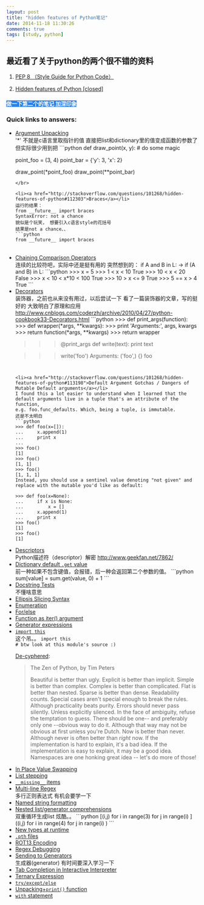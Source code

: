 ```yaml
---
layout: post
title: "hidden features of Python笔记"
date: 2014-11-18 11:30:26
comments: true
tags: [study, python]
---
```


## 最近看了关于python的两个很不错的资料 

1. <a href="http://legacy.python.org/dev/peps/pep-0008/#blank-lines" >PEP 8 （Style Guide for Python Code）</a>   

1. <a href="http://stackoverflow.com/questions/101268/hidden-features-of-python">Hidden features of Python [closed]</a>

#### <a style="background-color:#2783F3;color:#fff">做一下第二个的笔记 加深印象</a>
<!--more-->

<h3>Quick links to answers:</h3>
<ul>
<li><a href="http://stackoverflow.com/questions/101268/hidden-features-of-python#111176">Argument Unpacking</a></li>
'*' 不就是c语言里取指针的值  
直接把list和dictionary里的值变成函数的参数了  
但实际很少用到把 
```python
def draw_point(x, y):
    # do some magic

point_foo = (3, 4)
point_bar = {'y': 3, 'x': 2}

draw_point(*point_foo)
draw_point(**point_bar)
```
</br>

<li><a href="http://stackoverflow.com/questions/101268/hidden-features-of-python#112303">Braces</a></li>
运行的结果：     
from __future__ import braces    
SyntaxError: not a chance    
貌似是个玩笑， 想要引入c语言style的花括号    
结果是not a chance、、     
```python
from __future__ import braces
```
</br>


<li><a href="http://stackoverflow.com/questions/101268/hidden-features-of-python#101945">Chaining Comparison Operators</a></li>
连续的比较符吧，实际中还是挺有用的      
突然想到的：     
if A and B in L: → if (A and B) in L:     
```python
>>> x = 5
>>> 1 < x < 10
True
>>> 10 < x < 20 
False
>>> x < 10 < x*10 < 100
True
>>> 10 > x <= 9
True
>>> 5 == x > 4
True
```
</br>

<li><a href="http://stackoverflow.com/questions/101268/hidden-features-of-python#101447">Decorators</a></li>
装饰器，之前也从来没有用过，以后尝试一下       
看了一篇装饰器的文章，写的挺好的     
大致明白了原理和应用      
<a href="http://www.cnblogs.com/coderzh/archive/2010/04/27/python-cookbook33-Decorators.html">http://www.cnblogs.com/coderzh/archive/2010/04/27/python-cookbook33-Decorators.html</a>
```python
>>> def print_args(function):
>>>     def wrapper(*args, **kwargs):
>>>         print 'Arguments:', args, kwargs
>>>         return function(*args, **kwargs)
>>>     return wrapper

>>> @print_args
>>> def write(text):
>>>     print text

>>> write('foo')
Arguments: ('foo',) {}
foo
```   


<li><a href="http://stackoverflow.com/questions/101268/hidden-features-of-python#113198">Default Argument Gotchas / Dangers of Mutable Default arguments</a></li>
I found this a lot easier to understand when I learned that the default arguments live in a tuple that's an attribute of the function,     
e.g. foo.func_defaults. Which, being a tuple, is immutable.     
还是不太明白     
```python
>>> def foo(x=[]):
...     x.append(1)
...     print x
... 
>>> foo()
[1]
>>> foo()
[1, 1]
>>> foo()
[1, 1, 1]
Instead, you should use a sentinel value denoting "not given" and replace with the mutable you'd like as default:

>>> def foo(x=None):
...     if x is None:
...         x = []
...     x.append(1)
...     print x
>>> foo()
[1]
>>> foo()
[1]
```


<li><a href="http://stackoverflow.com/questions/101268/hidden-features-of-python#102062">Descriptors</a></li>
Python描述符（descriptor）解密
<a href="http://www.geekfan.net/7862/">http://www.geekfan.net/7862/</a>

<li><a href="http://stackoverflow.com/questions/101268/hidden-features-of-python#111970">Dictionary default <code>.get</code> value</a></li>
前一种如果不包含键值，会报错，后一种会返回第二个参数的值。
```python
sum[value] = sum.get(value, 0) + 1
```


<li><a href="http://stackoverflow.com/questions/101268/hidden-features-of-python#102065">Docstring Tests</a></li>
不懂啥意思   



<li><a href="http://stackoverflow.com/questions/101268/hidden-features-of-python/112316#112316">Ellipsis Slicing Syntax</a></li>
<li><a href="http://stackoverflow.com/questions/101268/hidden-features-of-python#117116">Enumeration</a></li>
<li><a href="http://stackoverflow.com/questions/101268/hidden-features-of-python#114420">For/else</a></li>
<li><a href="http://stackoverflow.com/questions/101268/hidden-features-of-python#102202">Function as iter() argument</a></li>
<li><a href="http://stackoverflow.com/questions/101268/hidden-features-of-python#101310">Generator expressions</a></li>
<li><a href="http://stackoverflow.com/questions/101268/hidden-features-of-python#101276"><code>import this</code></a></li>
这个吊。。
<code><span class="kwd">import</span><span class="pln"> this
</span><span class="com"># btw look at this module's source :)</span></code>
<p><a href="http://svn.python.org/view/python/trunk/Lib/this.py?view=markup" rel="nofollow">De-cyphered</a>:</p>
<blockquote>
  <p>The Zen of Python, by Tim Peters    </p>
  
  <p>Beautiful is better than ugly.
  Explicit is better than implicit.
  Simple is better than complex.
  Complex is better than complicated.
  Flat is better than nested.
  Sparse is better than dense.
  Readability counts.
  Special cases aren't special enough to break the rules.
  Although practicality beats purity.
  Errors should never pass silently.
  Unless explicitly silenced.
  In the face of ambiguity, refuse the temptation to guess.
  There should be one-- and preferably only one --obvious way to do it.
  Although that way may not be obvious at first unless you're Dutch.
  Now is better than never.
  Although never is often better than <em>right</em> now.
  If the implementation is hard to explain, it's a bad idea.
  If the implementation is easy to explain, it may be a good idea.
  Namespaces are one honking great idea -- let's do more of those!  </p>
</blockquote>

<li><a href="http://stackoverflow.com/questions/101268/hidden-features-of-python#102037">In Place Value Swapping</a></li>
<li><a href="http://stackoverflow.com/questions/101268/hidden-features-of-python#101840">List stepping</a></li>
<li><a href="http://stackoverflow.com/questions/101268/hidden-features-of-python#112286"><code>__missing__</code> items</a></li>
<li><a href="http://stackoverflow.com/questions/101268/hidden-features-of-python#101537">Multi-line Regex</a></li>
多行正则表达式
有机会要学一下
<li><a href="http://stackoverflow.com/questions/101268/hidden-features-of-python#113164">Named string formatting</a></li>
<li><a href="http://stackoverflow.com/questions/101268/hidden-features-of-python#101549">Nested list/generator comprehensions</a></li>
双重循环生成list
炫酷。。
```python
[(i,j) for i in range(3) for j in range(i) ]      
((i,j) for i in range(4) for j in range(i) )  
```
<li><a href="http://stackoverflow.com/questions/101268/hidden-features-of-python#108297">New types at runtime</a></li>


<li><a href="http://stackoverflow.com/questions/101268/hidden-features-of-python#113833"><code>.pth</code> files</a></li>
<li><a href="http://stackoverflow.com/questions/101268/hidden-features-of-python#1024693">ROT13 Encoding</a></li>
<li><a href="http://stackoverflow.com/questions/101268/hidden-features-of-python#143636">Regex Debugging</a></li>
<li><a href="http://stackoverflow.com/questions/101268/hidden-features-of-python#101739">Sending to Generators</a></li>
生成器(generator) 有时间要深入学习一下
<li><a href="http://stackoverflow.com/questions/101268/hidden-features-of-python#168270">Tab Completion in Interactive Interpreter</a></li>
<li><a href="http://stackoverflow.com/questions/101268/hidden-features-of-python#116480">Ternary Expression</a></li>
<li><a href="http://stackoverflow.com/questions/101268/hidden-features-of-python#114157"><code>try/except/else</code></a></li>
<li><a href="http://stackoverflow.com/questions/101268/hidden-features-of-python#3267903">Unpacking+<code>print()</code> function</a></li>
<li><a href="http://stackoverflow.com/questions/101268/hidden-features-of-python#109182"><code>with</code> statement</a></li>
</ul>

